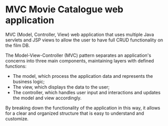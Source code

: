 # MVC Movie Catalogue web application

 MVC (Model, Controller, View) web application that uses multiple Java servlets and JSP views to allow the user to have full CRUD functionality on the film DB.  

 The Model-View-Controller (MVC) pattern separates an application's concerns into three main components, maintaining layers with defined functions: 
* The model, which process the application data  and represents the business logic;
* The view, which displays the data to the user;
* The controller, which handles user input and interactions and updates the model and view accordingly.
  
By breaking down the functionality of the application in this way, it allows for a clear and organized structure that is easy to understand and customize. 


 
